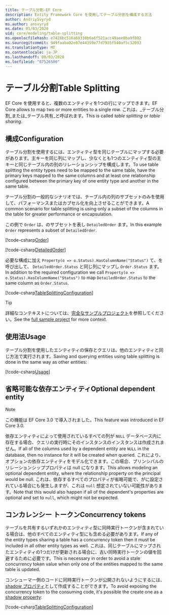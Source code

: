 ```yaml
---
title: テーブル分割-EF Core
description: Entity Framework Core を使用してテーブル分割を構成する方法
author: AndriySvyryd
ms.author: ansvyryd
ms.date: 01/03/2020
uid: core/modeling/table-splitting
ms.openlocfilehash: e7428bc516a69310b6a6f521acc49aee0ba9f802
ms.sourcegitcommit: 949faaba02e07e44359e77d7935f540af5c32093
ms.translationtype: MT
ms.contentlocale: ja-JP
ms.lasthandoff: 08/03/2020
ms.locfileid: "87526500"
---
```

# <a name="table-splitting"></a><span data-ttu-id="736e1-103">テーブル分割</span><span class="sxs-lookup"><span data-stu-id="736e1-103">Table Splitting</span></span>

<span data-ttu-id="736e1-104">EF Core を使用すると、複数のエンティティを1つの行にマップできます。</span><span class="sxs-lookup"><span data-stu-id="736e1-104">EF Core allows to map two or more entities to a single row.</span></span> <span data-ttu-id="736e1-105">これは、_テーブル分割_または_テーブル共有_と呼ばれます。</span><span class="sxs-lookup"><span data-stu-id="736e1-105">This is called _table splitting_ or _table sharing_.</span></span>

## <a name="configuration"></a><span data-ttu-id="736e1-106">構成</span><span class="sxs-lookup"><span data-stu-id="736e1-106">Configuration</span></span>

<span data-ttu-id="736e1-107">テーブル分割を使用するには、エンティティ型を同じテーブルにマップする必要があります。主キーを同じ列にマップし、少なくとも1つのエンティティ型の主キーと同じテーブル内の別のリレーションシップを構成します。</span><span class="sxs-lookup"><span data-stu-id="736e1-107">To use table splitting the entity types need to be mapped to the same table, have the primary keys mapped to the same columns and at least one relationship configured between the primary key of one entity type and another in the same table.</span></span>

<span data-ttu-id="736e1-108">テーブル分割の一般的なシナリオでは、テーブル内の列のサブセットのみを使用して、パフォーマンスまたはカプセル化を向上させることができます。</span><span class="sxs-lookup"><span data-stu-id="736e1-108">A common scenario for table splitting is using only a subset of the columns in the table for greater performance or encapsulation.</span></span>

<span data-ttu-id="736e1-109">この例で `Order` は、のサブセットを表し `DetailedOrder` ます。</span><span class="sxs-lookup"><span data-stu-id="736e1-109">In this example `Order` represents a subset of `DetailedOrder`.</span></span>

[!code-csharp[Order](../../../samples/core/Modeling/TableSplitting/Order.cs?name=Order)]

[!code-csharp[DetailedOrder](../../../samples/core/Modeling/TableSplitting/DetailedOrder.cs?name=DetailedOrder)]

<span data-ttu-id="736e1-110">必要な構成に加え `Property(o => o.Status).HasColumnName("Status")` て、を呼び出して、 `DetailedOrder.Status` と同じ列にマップし `Order.Status` ます。</span><span class="sxs-lookup"><span data-stu-id="736e1-110">In addition to the required configuration we call `Property(o => o.Status).HasColumnName("Status")` to map `DetailedOrder.Status` to the same column as `Order.Status`.</span></span>

[!code-csharp[TableSplittingConfiguration](../../../samples/core/Modeling/TableSplitting/TableSplittingContext.cs?name=TableSplitting)]

> [!TIP]
> <span data-ttu-id="736e1-111">詳細なコンテキストについては、[完全なサンプルプロジェクト](https://github.com/dotnet/EntityFramework.Docs/tree/master/samples/core/Modeling/TableSplitting)を参照してください。</span><span class="sxs-lookup"><span data-stu-id="736e1-111">See the [full sample project](https://github.com/dotnet/EntityFramework.Docs/tree/master/samples/core/Modeling/TableSplitting) for more context.</span></span>

## <a name="usage"></a><span data-ttu-id="736e1-112">使用法</span><span class="sxs-lookup"><span data-stu-id="736e1-112">Usage</span></span>

<span data-ttu-id="736e1-113">テーブル分割を使用したエンティティの保存とクエリは、他のエンティティと同じ方法で実行されます。</span><span class="sxs-lookup"><span data-stu-id="736e1-113">Saving and querying entities using table splitting is done in the same way as other entities:</span></span>

[!code-csharp[Usage](../../../samples/core/Modeling/TableSplitting/Program.cs?name=Usage)]

## <a name="optional-dependent-entity"></a><span data-ttu-id="736e1-114">省略可能な依存エンティティ</span><span class="sxs-lookup"><span data-stu-id="736e1-114">Optional dependent entity</span></span>

> [!NOTE]
> <span data-ttu-id="736e1-115">この機能は EF Core 3.0 で導入されました。</span><span class="sxs-lookup"><span data-stu-id="736e1-115">This feature was introduced in EF Core 3.0.</span></span>

<span data-ttu-id="736e1-116">依存エンティティによって使用されているすべての列が `NULL` データベース内に存在する場合、クエリの実行時にそのインスタンスのインスタンスは作成されません。</span><span class="sxs-lookup"><span data-stu-id="736e1-116">If all of the columns used by a dependent entity are `NULL` in the database, then no instance for it will be created when queried.</span></span> <span data-ttu-id="736e1-117">これにより、オプションの依存エンティティをモデル化できます。この場合、プリンシパルのリレーションシッププロパティは null になります。</span><span class="sxs-lookup"><span data-stu-id="736e1-117">This allows modeling an optional dependent entity, where the relationship property on the principal would be null.</span></span> <span data-ttu-id="736e1-118">これは、依存するすべてのプロパティが省略可能で、がに設定されている場合にも発生しますが、これは `null` 想定されていない可能性があります。</span><span class="sxs-lookup"><span data-stu-id="736e1-118">Note that this would also happen if all of the dependent's properties are optional and set to `null`, which might not be expected.</span></span>

## <a name="concurrency-tokens"></a><span data-ttu-id="736e1-119">コンカレンシー トークン</span><span class="sxs-lookup"><span data-stu-id="736e1-119">Concurrency tokens</span></span>

<span data-ttu-id="736e1-120">テーブルを共有するいずれかのエンティティ型に同時実行トークンが含まれている場合は、他のすべてのエンティティ型にも含める必要があります。</span><span class="sxs-lookup"><span data-stu-id="736e1-120">If any of the entity types sharing a table has a concurrency token then it must be included in all other entity types as well.</span></span> <span data-ttu-id="736e1-121">これは、同じテーブルにマップされたエンティティの1つだけが更新される場合に、古い同時実行トークンの値を回避するために必要です。</span><span class="sxs-lookup"><span data-stu-id="736e1-121">This is necessary in order to avoid a stale concurrency token value when only one of the entities mapped to the same table is updated.</span></span>

<span data-ttu-id="736e1-122">コンシューマー側のコードに同時実行トークンが公開されないようにするには、 [shadow プロパティ](xref:core/modeling/shadow-properties)として作成することができます。</span><span class="sxs-lookup"><span data-stu-id="736e1-122">To avoid exposing the concurrency token to the consuming code, it's possible the create one as a [shadow property](xref:core/modeling/shadow-properties):</span></span>

[!code-csharp[TableSplittingConfiguration](../../../samples/core/Modeling/TableSplitting/TableSplittingContext.cs?name=ConcurrencyToken&highlight=2)]
